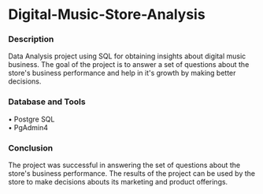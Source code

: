 # Digital-Music-Store-Analysis

### Description
Data Analysis project using SQL for obtaining insights about digital music business. The goal of the project is to answer a set of questions about the store's business performance and help in it's growth by making better decisions.

### Database and Tools
• Postgre SQL
<br>
• PgAdmin4

### Conclusion
The project was successful in answering the set of questions about the store's business performance. The results of the project can be used by the store to make decisions abouts its marketing and product offerings.
